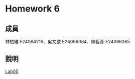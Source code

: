 # Homework 6
## 成員
林柏維 E24064216、吳文歆 E24066064、陳哲彥 E24066365
## 說明  
[Lab05](https://github.com/HainanG/2019_FPGA_Design_Group9/blob/master/Lab05/README.md)
